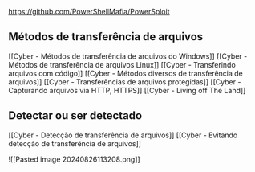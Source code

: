 https://github.com/PowerShellMafia/PowerSploit

## Métodos de transferência de arquivos
[[Cyber - Métodos de transferência de arquivos do Windows]]
[[Cyber - Métodos de transferência de arquivos Linux]]
[[Cyber - Transferindo arquivos com código]]
[[Cyber - Métodos diversos de transferência de arquivos]]
[[Cyber - Transferências de arquivos protegidas]]
[[Cyber - Capturando arquivos via HTTP, HTTPS]]
[[Cyber - Living off The Land]]

## Detectar ou ser detectado

[[Cyber - Detecção de transferência de arquivos]]
[[Cyber - Evitando detecção de transferência de arquivos]]


![[Pasted image 20240826113208.png]]




































